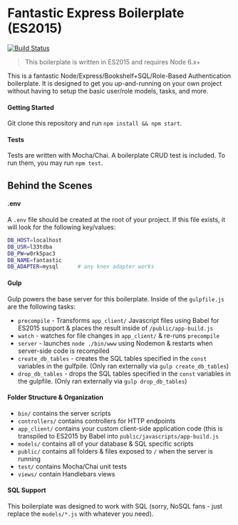 # Fantastic Express Boilerplate (ES2015) 

[![Build Status](https://travis-ci.org/code-for-coffee/fantastic-express-boilerplate.svg?branch=master)](https://travis-ci.org/code-for-coffee/fantastic-express-boilerplate)

> This boilerplate is written in ES2015 and requires Node 6.x+

This is a fantastic Node/Express/Bookshelf+SQL/Role-Based Authentication boilerplate. It is designed to get you up-and-running on your own project without having to setup the basic user/role models, tasks, and more.

#### Getting Started

Git clone this repository and run `npm install && npm start`.

#### Tests

Tests are written with Mocha/Chai. A boilerplate CRUD test is included. To run them, you may run `npm test`.

## Behind the Scenes

#### .env

A `.env` file should be created at the root of your project. If this file exists, it will look for the following key/values:

```bash
DB_HOST=localhost
DB_USR=l33tdba
DB_PW=w0rk5pac3
DB_NAME=fantastic
DB_ADAPTER=mysql      # any knex adapter works
```

#### Gulp

Gulp powers the base server for this boilerplate. Inside of the `gulpfile.js` are the following tasks:
* `precompile` - Transforms `app_client/` Javascript files using Babel for ES2015 support & places the result inside of `/public/app-build.js`
* `watch` - watches for file changes in `app_client/` & re-runs `precompile`
* `server` - launches `node ./bin/www` using Nodemon & restarts when server-side code is recompiled
* `create_db_tables` - creates the SQL tables specified in the `const` variables in the gulfpile. (Only ran externally via `gulp create_db_tables`)
* `drop_db_tables` - drops the SQL tables specified in the `const` variables in the gulpfile. (Only ran externally via `gulp drop_db_tables`)


#### Folder Structure & Organization

* `bin/` contains the server scripts
* `controllers/` contains controllers for HTTP endpoints
* `app_client/` contains your custom client-side application code (this is transpiled to ES2015 by Babel into `public/javascripts/app-build.js`
* `models/` contains all of your database & SQL specific scripts
* `public/` contains all folders & files exposed to `/` when the server is running
* `test/` contains Mocha/Chai unit tests
* `views/` contain Handlebars views


#### SQL Support

This boilerplate was designed to work with SQL (sorry, NoSQL fans - just replace the `models/*.js` with whatever you need). 

